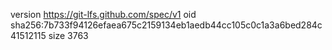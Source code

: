 version https://git-lfs.github.com/spec/v1
oid sha256:7b733f94126efaea675c2159134eb1aedb44cc105c0c1a3a6bed284c41512115
size 3763
